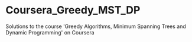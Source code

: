 # Coursera_Greedy_MST_DP
Solutions to the course 'Greedy Algorithms, Minimum Spanning Trees and Dynamic Programming' on Coursera
